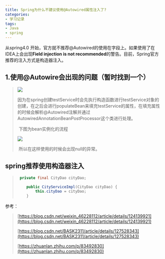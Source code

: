 ```yaml
---
title: Spring为什么不建议使用@Autowired属性注入了?
categories:
- 学习记录
tags:
- Java
- spring
---
```


从spring4.0 开始，官方就不推荐@Autowired的使用在字段上。如果使用了在IDEA上会出现**Field injection is not recommended**的警告。目前，Spring官方推荐的注入方式是构造器注入。

<!-- more -->

## 1.使用@Autowire会出现的问题（暂时找到一个）

> ![](https://cdn.jsdelivr.net/gh/lbwdada/Mybolg_img/2023-03-10/Spring%E4%B8%BA%E4%BB%80%E4%B9%88%E4%B8%8D%E5%BB%BA%E8%AE%AE%E4%BD%BF%E7%94%A8%40Autowire%E5%B1%9E%E6%80%A7%E6%B3%A8%E5%85%A5%E4%BA%86/Snipaste_2023-03-12_15-16-11.png)
>
> ​    因为在spring创建testService时会先执行构造函数进行testService对象的创建，在之后会进行populateBean来填充testService的属性，在填充属性的时候会解析@Autowired注解并通过AutowiredAnnotationBeanPostProcessor这个类进行处理。
>
> ​    下图为bean实例化的流程
>
> ![](https://cdn.jsdelivr.net/gh/lbwdada/Mybolg_img/2023-03-10/Spring%E4%B8%BA%E4%BB%80%E4%B9%88%E4%B8%8D%E5%BB%BA%E8%AE%AE%E4%BD%BF%E7%94%A8%40Autowire%E5%B1%9E%E6%80%A7%E6%B3%A8%E5%85%A5%E4%BA%86/6a07af444a1b8f36e9aa2d493834631d.png)
>
> ​    所以在这样使用的时候会出现null的异常。

## spring推荐使用构造器注入

> ```java
>  private final CityDao cityDao;
> 
>     public CityServiceImpl(CityDao cityDao) {
>         this.cityDao = cityDao;
>     }
> ```

参考：

> [https://blog.csdn.net/weixin_46228112/article/details/124139921](https://blog.csdn.net/weixin_46228112/article/details/124139921)
>
> [https://blog.csdn.net/BASK2311/article/details/127528343](https://blog.csdn.net/BASK2311/article/details/127528343)
>
> [https://zhuanlan.zhihu.com/p/83492830](https://zhuanlan.zhihu.com/p/83492830)
